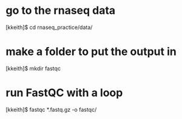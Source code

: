 # go to the rnaseq data
[kkeith]$ cd rnaseq_practice/data/
# make a folder to put the output in
[kkeith]$ mkdir fastqc
# run FastQC with a loop
[kkeith]$ fastqc *.fastq.gz -o fastqc/

